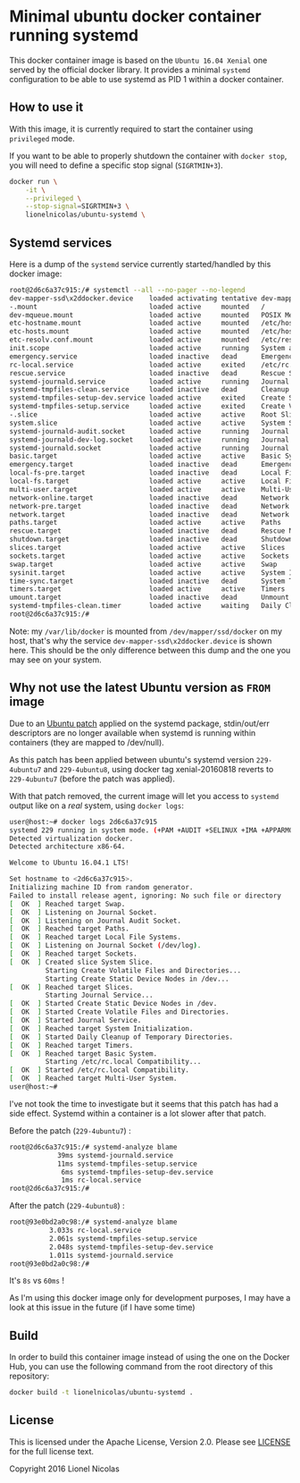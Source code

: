 # Minimal ubuntu docker container running systemd

This docker container image is based on the `Ubuntu 16.04 Xenial` one served
by the official docker library. It provides a minimal `systemd` configuration
to be able to use systemd as PID 1 within a docker container.


## How to use it

With this image, it is currently required to start the container using `privileged`
mode.

If you want to be able to properly shutdown the container with `docker stop`,
you will need to define a specific stop signal (`SIGRTMIN+3`).

```bash
docker run \
	-it \
	--privileged \
	--stop-signal=SIGRTMIN+3 \
	lionelnicolas/ubuntu-systemd \
```


## Systemd services

Here is a dump of the `systemd` service currently started/handled by this docker
image:

```bash
root@2d6c6a37c915:/# systemctl --all --no-pager --no-legend
dev-mapper-ssd\x2ddocker.device    loaded activating tentative dev-mapper-ssd\x2ddocker.device
-.mount                            loaded active     mounted   /
dev-mqueue.mount                   loaded active     mounted   POSIX Message Queue File System
etc-hostname.mount                 loaded active     mounted   /etc/hostname
etc-hosts.mount                    loaded active     mounted   /etc/hosts
etc-resolv.conf.mount              loaded active     mounted   /etc/resolv.conf
init.scope                         loaded active     running   System and Service Manager
emergency.service                  loaded inactive   dead      Emergency Shell
rc-local.service                   loaded active     exited    /etc/rc.local Compatibility
rescue.service                     loaded inactive   dead      Rescue Shell
systemd-journald.service           loaded active     running   Journal Service
systemd-tmpfiles-clean.service     loaded inactive   dead      Cleanup of Temporary Directories
systemd-tmpfiles-setup-dev.service loaded active     exited    Create Static Device Nodes in /dev
systemd-tmpfiles-setup.service     loaded active     exited    Create Volatile Files and Directories
-.slice                            loaded active     active    Root Slice
system.slice                       loaded active     active    System Slice
systemd-journald-audit.socket      loaded active     running   Journal Audit Socket
systemd-journald-dev-log.socket    loaded active     running   Journal Socket (/dev/log)
systemd-journald.socket            loaded active     running   Journal Socket
basic.target                       loaded active     active    Basic System
emergency.target                   loaded inactive   dead      Emergency Mode
local-fs-pre.target                loaded inactive   dead      Local File Systems (Pre)
local-fs.target                    loaded active     active    Local File Systems
multi-user.target                  loaded active     active    Multi-User System
network-online.target              loaded inactive   dead      Network is Online
network-pre.target                 loaded inactive   dead      Network (Pre)
network.target                     loaded inactive   dead      Network
paths.target                       loaded active     active    Paths
rescue.target                      loaded inactive   dead      Rescue Mode
shutdown.target                    loaded inactive   dead      Shutdown
slices.target                      loaded active     active    Slices
sockets.target                     loaded active     active    Sockets
swap.target                        loaded active     active    Swap
sysinit.target                     loaded active     active    System Initialization
time-sync.target                   loaded inactive   dead      System Time Synchronized
timers.target                      loaded active     active    Timers
umount.target                      loaded inactive   dead      Unmount All Filesystems
systemd-tmpfiles-clean.timer       loaded active     waiting   Daily Cleanup of Temporary Directories
root@2d6c6a37c915:/#
```

Note: my `/var/lib/docker` is mounted from `/dev/mapper/ssd/docker` on my host,
that's why the service `dev-mapper-ssd\x2ddocker.device` is shown here. This
should be the only difference between this dump and the one you may see on your
system.


## Why not use the latest Ubuntu version as `FROM` image

Due to an [Ubuntu patch](https://launchpad.net/ubuntu/+source/systemd/229-4ubuntu8) applied on the systemd package, stdin/out/err
descriptors are no longer available when systemd is running within containers
(they are mapped to /dev/null).

As this patch has been applied between ubuntu's systemd version `229-4ubuntu7`
and `229-4ubuntu8`, using docker tag xenial-20160818 reverts to `229-4ubuntu7`
(before the patch was applied).

With that patch removed, the current image will let you access to `systemd` output
like on a *real* system, using `docker logs`:

```bash
user@host:~# docker logs 2d6c6a37c915
systemd 229 running in system mode. (+PAM +AUDIT +SELINUX +IMA +APPARMOR +SMACK +SYSVINIT +UTMP +LIBCRYPTSETUP +GCRYPT +GNUTLS +ACL +XZ -LZ4 +SECCOMP +BLKID +ELFUTILS +KMOD -IDN)
Detected virtualization docker.
Detected architecture x86-64.

Welcome to Ubuntu 16.04.1 LTS!

Set hostname to <2d6c6a37c915>.
Initializing machine ID from random generator.
Failed to install release agent, ignoring: No such file or directory
[  OK  ] Reached target Swap.
[  OK  ] Listening on Journal Socket.
[  OK  ] Listening on Journal Audit Socket.
[  OK  ] Reached target Paths.
[  OK  ] Reached target Local File Systems.
[  OK  ] Listening on Journal Socket (/dev/log).
[  OK  ] Reached target Sockets.
[  OK  ] Created slice System Slice.
         Starting Create Volatile Files and Directories...
         Starting Create Static Device Nodes in /dev...
[  OK  ] Reached target Slices.
         Starting Journal Service...
[  OK  ] Started Create Static Device Nodes in /dev.
[  OK  ] Started Create Volatile Files and Directories.
[  OK  ] Started Journal Service.
[  OK  ] Reached target System Initialization.
[  OK  ] Started Daily Cleanup of Temporary Directories.
[  OK  ] Reached target Timers.
[  OK  ] Reached target Basic System.
         Starting /etc/rc.local Compatibility...
[  OK  ] Started /etc/rc.local Compatibility.
[  OK  ] Reached target Multi-User System.
user@host:~#
```


I've not took the time to investigate but it seems that this patch has had a
side effect. Systemd within a container is a lot slower after that patch.

Before the patch (`229-4ubuntu7`) :

```bash
root@2d6c6a37c915:/# systemd-analyze blame
            39ms systemd-journald.service
            11ms systemd-tmpfiles-setup.service
             6ms systemd-tmpfiles-setup-dev.service
             1ms rc-local.service
root@2d6c6a37c915:/#
```

After the patch (`229-4ubuntu8`) :

```bash
root@93e0bd2a0c98:/# systemd-analyze blame
          3.033s rc-local.service
          2.061s systemd-tmpfiles-setup.service
          2.048s systemd-tmpfiles-setup-dev.service
          1.011s systemd-journald.service
root@93e0bd2a0c98:/#
```

It's `8s` vs `60ms` !

As I'm using this docker image only for development purposes, I may have a look
at this issue in the future (if I have some time)


## Build

In order to build this container image instead of using the one on the Docker Hub,
you can use the following command from the root directory of this repository:

```bash
docker build -t lionelnicolas/ubuntu-systemd .
```


## License

This is licensed under the Apache License, Version 2.0. Please see [LICENSE](https://github.com/lionelnicolas/docker-ubuntu-systemd/blob/master/LICENSE)
for the full license text.

Copyright 2016 Lionel Nicolas
